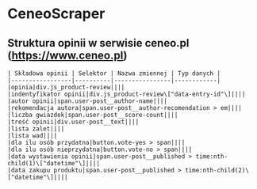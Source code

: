# CeneoScraper

## Struktura opinii w serwisie ceneo.pl (https://www.ceneo.pl)

    | Składowa opinii | Selektor | Nazwa zmiennej | Typ danych |
    |-----------------|----------|----------------|------------|
    |opinia|div.js_product-review||||
    |indentyfikator opinii|div.js_product-review\["data-entry-id"\]||||
    |autor opinii|span.user-post__author-name||||
    |rekomendacja autora|span.user-post__author-recomendation > em||||
    |liczba gwiazdek|span.user-post__score-count||||
    |treść opinii|div.user-post__text||||
    |lista zalet||||
    |lista wad||||
    |dla ilu osób przydatna|button.vote-yes > span||||
    |dla ilu osób nieprzydatna|button.vote-no > span||||
    |data wystawienia opinii|span.user-post__published > time:nth-child(1)\["datetime"\]||||
    |data zakupu produktu|span.user-post__published > time:nth-child(2)\["datetime"\]||||
